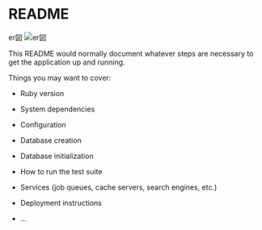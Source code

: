 # README

er図
![er図](https://user-images.githubusercontent.com/78574698/114798575-9eeca780-9dd0-11eb-8348-0de98001e7c7.jpg)


This README would normally document whatever steps are necessary to get the
application up and running.

Things you may want to cover:

* Ruby version

* System dependencies

* Configuration

* Database creation

* Database initialization

* How to run the test suite

* Services (job queues, cache servers, search engines, etc.)

* Deployment instructions

* ...
